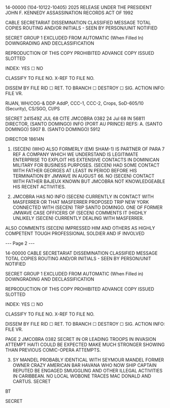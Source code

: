 14-00000 (104-10122-10405)
2025 RELEASE UNDER THE PRESIDENT JOHN F. KENNEDY ASSASSINATION RECORDS ACT OF 1992

CABLE SECRETARIAT DISSEMINATION
CLASSIFIED MESSAGE
TOTAL COPIES
ROUTING AND/OR INITIALS - SEEN BY
PERSON/UNIT NOTIFIED

SECRET
GROUP 1
EXCLUDED FROM AUTOMATIC
(When Filled In)
DOWNGRADING AND
DECLASSIFICATION

REPRODUCTION OF THIS COPY PROHIBITED
ADVANCE COPY
ISSUED
SLOTTED

INDEX:
YES ☐ NO

CLASSIFY TO FILE NO.
X-REF TO FILE NO.

DISSEM BY
FILE RID ☐ RET. TO BRANCH ☐ DESTROY ☐ SIG.
ACTION INFO:
FILE VR.

RIJAN, WH/COG-& DDP AddP, CCC-1, CCC-2, Crops, SoD-605/10 (Security), CS/SGO, CI/PS

SECRET 241549Z JUL 68 CITE JMCOBRA 0382
24 Jul 68 IN 56811
DIRECTOR, (SANTO DOMINGO) INFO (PORT AU PRINCE)
REFS: A. (SANTO DOMINGO) 5907
B. (SANTO DOMINGO) 5912

DIRECTOR 18614N

1. (SECEN) (WHO ALSO FORMERLY (EM) SHAM-1) IS PARTNER OF
PARA 7 REF A COMPANY WHICH WE UNDERSTAND IS LEGITIMATE
ENTERPRISE TO EXPLOIT HIS EXTENSIVE CONTACTS IN DOMINICAN
MILITARY FOR BUSINESS PURPOSES. (SECEN) HAD SOME CONTACT
WITH FATHER GEORGES AT LEAST IN PERIOD BEFORE HIS TERMINATION
BY JMWAVE IN AUGUST 66. NO (SECEN) CONTACT WITH FATHER
BAJEUX KNOWN BUT JMCOBRA NOT KNOWLEDGEABLE HIS RECENT
ACTIVITIES.

2. JMCOBRA HAS NO INFO (SECEN) CURRENTLY IN CONTACT
WITH MASFERRER OR THAT MASFERRER PROPOSED TRIP NEW YORK
CONNECTED WITH (SECEN) TRIP SANTO DOMINGO.
ONE OF FORMER JMWAVE CASE OFFICERS OF (SECEN) COMMENTS IT
(HIGHLY UNLIKELY (SECEN) CURRENTLY DEALING WITH MASFERRER.

ALSO COMMENTS (SECEN) IMPRESSED HIM AND OTHERS AS
HIGHLY COMPETENT TOUGH PROFESSIONAL SOLDIER AND IF INVOLVED

--- Page 2 ---

14-00000
CABLE SECRETARIAT DISSEMINATION
CLASSIFIED MESSAGE
TOTAL COPIES
ROUTING AND/OR INITIALS - SEEN BY
PERSON/UNIT NOTIFIED

SECRET
GROUP 1
EXCLUDED FROM AUTOMATIC
(When Filled in)
DOWNGRADING AND
DECLASSIFICATION

REPRODUCTION OF THIS COPY PROHIBITED
ADVANCE COPY
ISSUED
SLOTTED

INDEX:
YES ☐ NO

CLASSIFY TO FILE NO.
X-REF TO FILE NO.

DISSEM BY
FILE RID ☐ RET. TO BRANCH ☐ DESTROY ☐ SIG.
ACTION INFO:
FILE VR.

PAGE 2 JMCOBRA 0382 SECRET
IN OR LEADING TROOPS IN INVASION ATTEMPT HAITI COULD BE
EXPECTED MAKE MUCH STRONGER SHOWING THAN PREVIOUS COMIC-OPERA
ATTEMPTS.

3. SY MANDEL PROBABLY IDENTICAL WITH SEYMOUR MANDEL
FORMER OWNER CRAZY AMERICAN BAR HAVANA WHO NOW SHIP CAPTAIN
REPUTED BE ENGAGED SMUGGLING AND OTHER ILLEGAL ACTIVITIES
IN CARIBBEAN. NO LOCAL WOBONE TRACES MAC DONALD AND CARTUS.
SECRET

BT

SECRET
